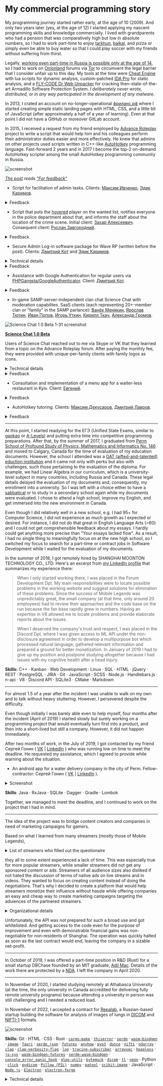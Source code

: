 # My commercial programming story

My programming journey started rather early, at the age of 10 (2009). And only two years later (yes, at the age of 12) I started applying my nascent programming skills and knowledge commercially. I lived with grandparents who had a pension that was comparatively high but low in absolute numbers, so I had to work part-time to enjoy [tarkhun](https://en.wikipedia.org/wiki/Tarkhuna_(drink)), [baikal](https://en.wikipedia.org/wiki/Baikal_(drink)), and pizza or simply even be able to buy water so that I could play soccer with my friends without suffering from thirst.

Legally, [working even part-time in Russia is possible only at the age of 14](https://www.consultant.ru/document/cons_doc_LAW_34683/9627c87f117f9ccaaf55a73c9a614626c1e87ce0/), so I had to work on [Onionland](https://en.wiktionary.org/wiki/Onionland) forums via [Tor](https://en.wikipedia.org/wiki/Tor_(network)) to circumvent the legal barrier that I consider unfair up to this day. My tools at the time were [Cheat Engine](https://en.wikipedia.org/wiki/Cheat_Engine) with lua scripts for dynamic analysis, custom-patched [IDA Pro](https://en.wikipedia.org/wiki/Interactive_Disassembler) for static analysis, and a [FLY-CODE Dr Web Unpacker](https://cdn-download.drweb.com/pub/drweb/esuite/13.0.0/documentation/drweb-13.0-esuite-user-manual-windows-en.pdf) for cracking then-state-of-the-art Armadillo Software Protection System. *I deliberately never wrote, distributed, or in any way participated in the development of any malware.*

In 2013, I crated an account on no-longer-operational [фриланс.рф](фриланс.рф) where I started creating simple static landing pages with HTML, CSS, and a little bit of JavaScript (after approximately a half of a year of learning). Even at that point I did not have a GitHub or moreover GitLab account.

In 2015, I received a request from my friend employed by [Advance Roleplay](https://www.adv-rp.com/about_us/) project to write a script that would help him and his colleagues perform their administrator duties easier and more effectively. He knew that admins on other projects used scripts written in C++-like [AutoHotkey](https://en.wikipedia.org/wiki/AutoHotkey) programming language. Fast-forward 2 years and in 2017 I become the top-2 on-demand AutoHotkey scripter among the small AutoHotkey programming community in Russia.

![screenshot](https://i.imgur.com/WMp9aAv.png)

*[The post](https://vk.com/wall82826648_1150) reads ["For feedback"](https://translate.google.com/?sl=ru&tl=en&text=%D0%B4%D0%BB%D1%8F%20%D0%BE%D1%82%D0%B7%D1%8B%D0%B2%D0%BE%D0%B2%20%D0%BE%20%D1%80%D0%B0%D0%B1%D0%BE%D1%82%D0%B5&op=translate&hl=en)*

* Script for facilitation of admin tasks. Clients: [Максим Ивченко](https://vk.com/ivchencko1998), [Эдик Каримов](https://vk.com/id65484465).

<details>
  <summary>Feedback</summary>

[**Максим Ивченко**](https://vk.com/ivchencko1998):

> [I] agree with other commentators. The guy writes great scripts and what's the most important is that he doesn't get mad when asked for assistance.
> 
> Original: ["Согласен с остальными комментаторами. Чел пишет отличные скрипты и что главное, не бомбит если просишь помощи."](https://vk.com/wall82826648_1150?reply=1168).
> 
> Google Translate's take: ["Agree with other commentators. Chel writes excellent scripts and, most importantly, does not bomb if you ask for help."](https://translate.google.com/?hl=en&sl=ru&tl=en&text=%D0%A1%D0%BE%D0%B3%D0%BB%D0%B0%D1%81%D0%B5%D0%BD%20%D1%81%20%D0%BE%D1%81%D1%82%D0%B0%D0%BB%D1%8C%D0%BD%D1%8B%D0%BC%D0%B8%20%D0%BA%D0%BE%D0%BC%D0%BC%D0%B5%D0%BD%D1%82%D0%B0%D1%82%D0%BE%D1%80%D0%B0%D0%BC%D0%B8.%20%D0%A7%D0%B5%D0%BB%20%D0%BF%D0%B8%D1%88%D0%B5%D1%82%20%D0%BE%D1%82%D0%BB%D0%B8%D1%87%D0%BD%D1%8B%D0%B5%20%D1%81%D0%BA%D1%80%D0%B8%D0%BF%D1%82%D1%8B%20%D0%B8%20%D1%87%D1%82%D0%BE%20%D0%B3%D0%BB%D0%B0%D0%B2%D0%BD%D0%BE%D0%B5%2C%20%D0%BD%D0%B5%20%D0%B1%D0%BE%D0%BC%D0%B1%D0%B8%D1%82%20%D0%B5%D1%81%D0%BB%D0%B8%20%D0%BF%D1%80%D0%BE%D1%81%D0%B8%D1%88%D1%8C%20%D0%BF%D0%BE%D0%BC%D0%BE%D1%89%D0%B8.&op=translate).
</details>

* Script that puts the [hovered](https://www.merriam-webster.com/dictionary/hover) player on the wanted list, notifies everyone in the police department about that, and informs the staff about the location of the crime scene. Initial client: [Захар Алексеевич](https://vk.com/qw2143). Consequent client: [Руслан Завгородний](https://vk.com/zavgorus2k).

<details>
  <summary>Feedback</summary>

[**Захар Алексеевич**](https://vk.com/qw2143):

> "[The author] completed the task in a short time, excellent work. [I] recommend.".
> 
> Original: ["Сделал то, что требуется в короткие сроки, работа отличная. Советую обращаться."](https://vk.com/deemakid?w=wall82826648_1150_r1152).
>
> Google Translate's take: ["He did what was required in a short time, the work is excellent. I advise you to apply."](https://translate.google.com/?sl=ru&tl=en&text=%D0%A1%D0%B4%D0%B5%D0%BB%D0%B0%D0%BB%20%D1%82%D0%BE%2C%20%D1%87%D1%82%D0%BE%20%D1%82%D1%80%D0%B5%D0%B1%D1%83%D0%B5%D1%82%D1%81%D1%8F%20%D0%B2%20%D0%BA%D0%BE%D1%80%D0%BE%D1%82%D0%BA%D0%B8%D0%B5%20%D1%81%D1%80%D0%BE%D0%BA%D0%B8%2C%20%D1%80%D0%B0%D0%B1%D0%BE%D1%82%D0%B0%20%D0%BE%D1%82%D0%BB%D0%B8%D1%87%D0%BD%D0%B0%D1%8F.%20%D0%A1%D0%BE%D0%B2%D0%B5%D1%82%D1%83%D1%8E%20%D0%BE%D0%B1%D1%80%D0%B0%D1%89%D0%B0%D1%82%D1%8C%D1%81%D1%8F.&op=translate&hl=en).

[**Руслан Завгородний**](https://vk.com/zavgorus2k)

> [The author is] a man who is professional in the field of programming. His profound foundational knowledge and extensive experience allow him to develop a wide variety of different scripts which amaze the audience.
>
> Original: ["Человек, который является профессионалом в сфере программирования. Огромная база знаний и богатый опыт позволяют ему создавать разноплановые скрипты, которые удивляют аудиторию."](https://vk.com/wall82826648_1150?reply=1167).
>
> Google Translate's take: ["A person who is a professional in the field of programming. A huge knowledge base and rich experience allow him to create diverse scripts that surprise the audience."](https://translate.google.com/?sl=ru&tl=en&text=%D0%A7%D0%B5%D0%BB%D0%BE%D0%B2%D0%B5%D0%BA%2C%20%D0%BA%D0%BE%D1%82%D0%BE%D1%80%D1%8B%D0%B9%20%D1%8F%D0%B2%D0%BB%D1%8F%D0%B5%D1%82%D1%81%D1%8F%20%D0%BF%D1%80%D0%BE%D1%84%D0%B5%D1%81%D1%81%D0%B8%D0%BE%D0%BD%D0%B0%D0%BB%D0%BE%D0%BC%20%D0%B2%20%D1%81%D1%84%D0%B5%D1%80%D0%B5%20%D0%BF%D1%80%D0%BE%D0%B3%D1%80%D0%B0%D0%BC%D0%BC%D0%B8%D1%80%D0%BE%D0%B2%D0%B0%D0%BD%D0%B8%D1%8F.%20%D0%9E%D0%B3%D1%80%D0%BE%D0%BC%D0%BD%D0%B0%D1%8F%20%D0%B1%D0%B0%D0%B7%D0%B0%20%D0%B7%D0%BD%D0%B0%D0%BD%D0%B8%D0%B9%20%D0%B8%20%D0%B1%D0%BE%D0%B3%D0%B0%D1%82%D1%8B%D0%B9%20%D0%BE%D0%BF%D1%8B%D1%82%20%D0%BF%D0%BE%D0%B7%D0%B2%D0%BE%D0%BB%D1%8F%D1%8E%D1%82%20%D0%B5%D0%BC%D1%83%20%D1%81%D0%BE%D0%B7%D0%B4%D0%B0%D0%B2%D0%B0%D1%82%D1%8C%20%D1%80%D0%B0%D0%B7%D0%BD%D0%BE%D0%BF%D0%BB%D0%B0%D0%BD%D0%BE%D0%B2%D1%8B%D0%B5%20%D1%81%D0%BA%D1%80%D0%B8%D0%BF%D1%82%D1%8B%2C%20%D0%BA%D0%BE%D1%82%D0%BE%D1%80%D1%8B%D0%B5%20%D1%83%D0%B4%D0%B8%D0%B2%D0%BB%D1%8F%D1%8E%D1%82%20%D0%B0%D1%83%D0%B4%D0%B8%D1%82%D0%BE%D1%80%D0%B8%D1%8E.%0A&op=translate&hl=en).
</details>

* Secure Admin Log-in software package for Wave RP (written before the post). Clients: [Дмитрий Кот](https://vk.com/kowka228) and [Эдик Каримов](https://vk.com/id65484465).

<details>
  <summary>Technical details</summary>

This solution consisted of several components:
  - Admin ID Generator. The one-time executable that obtained the serial number of the hard drive, and requested the server to finalize giving the admin rights to the account on the active SAMP launcher. In the process, it also assigned the admin a unique ID, hence the name. It also had a simplistic GUI that displayed such information as IP, encrypted serial number of the hard-drive, and the nickname of the active SAMP account. Upon competion, the application displayed a congratulatory window and overwrote the clipboard with the new admin ID, which the new administrator was supposed to keep secret. Since the access to the Admin ID Generator was supposed to be provided via one-time link and only over a screen-sharing session on Skype and the application was fairly useless for anyone without the pre-authorization, the Admin ID Generator never received its own builder.
  - Minimal PHP & MySQL server implementing the necessary routing and handlers, including those for keeping the track of the admin data records, as well as those for providing REST API for verification of one-time passwords-hashes generated based on the serial numbers of the hard drives and time (for up to 3 secs difference).
  - Secure Admin Log-in application builder. This builder was supposed to build binary-wise distinct yet functionally equivalent applications for each new admin so that the leaks of the applications were identifiable. Functionally, any of these applications would notify the server about being ran on a particular hardware (serial number of the hard drive) and on a particular IP so that the server could instantly remove the admin rights of the suspected admin if their admin ID is compomised and so that the admin could log-in with dynamically-generated passwords hassle-free.
</details>

<details>
  <summary>Feedback</summary>

> He executes all [feature-]requests with brilliance. [He posses] creativity and out-of-the-box approach to development, as well as great *исполнительность* (check notes) and responsibility. To sum it up, AMAZING!
> 
> *Linguistic note: the word "исполнительность" is a noun that means the capability of an individual to get things done, often implying regardless of the circumstances and ["black swans"](https://en.wikipedia.org/wiki/Black_swan_theory). It also has a strong connotation with self-discipline and/or diligence.*
> 
> Original: ["Справляется со всеми задачами на отлично. Креативность и нестандартный подход к делу, а также хорошая исполнительность и чувство ответственности. В общем, мо-ло-дец!"](https://vk.com/wall82826648_1150?reply=1165).
> 
> Google Translate's take: ["Copes with all tasks perfectly well. Creativity and a non-standard approach to business, as well as good diligence and a sense of responsibility. In general, mo-lo-dets!"](https://translate.google.com/?hl=en&sl=ru&tl=en&text=%D0%A1%D0%BF%D1%80%D0%B0%D0%B2%D0%BB%D1%8F%D0%B5%D1%82%D1%81%D1%8F%20%D1%81%D0%BE%20%D0%B2%D1%81%D0%B5%D0%BC%D0%B8%20%D0%B7%D0%B0%D0%B4%D0%B0%D1%87%D0%B0%D0%BC%D0%B8%20%D0%BD%D0%B0%20%D0%BE%D1%82%D0%BB%D0%B8%D1%87%D0%BD%D0%BE.%20%D0%9A%D1%80%D0%B5%D0%B0%D1%82%D0%B8%D0%B2%D0%BD%D0%BE%D1%81%D1%82%D1%8C%20%D0%B8%20%D0%BD%D0%B5%D1%81%D1%82%D0%B0%D0%BD%D0%B4%D0%B0%D1%80%D1%82%D0%BD%D1%8B%D0%B9%20%D0%BF%D0%BE%D0%B4%D1%85%D0%BE%D0%B4%20%D0%BA%20%D0%B4%D0%B5%D0%BB%D1%83%2C%20%D0%B0%20%D1%82%D0%B0%D0%BA%D0%B6%D0%B5%20%D1%85%D0%BE%D1%80%D0%BE%D1%88%D0%B0%D1%8F%20%D0%B8%D1%81%D0%BF%D0%BE%D0%BB%D0%BD%D0%B8%D1%82%D0%B5%D0%BB%D1%8C%D0%BD%D0%BE%D1%81%D1%82%D1%8C%20%D0%B8%20%D1%87%D1%83%D0%B2%D1%81%D1%82%D0%B2%D0%BE%20%D0%BE%D1%82%D0%B2%D0%B5%D1%82%D1%81%D1%82%D0%B2%D0%B5%D0%BD%D0%BD%D0%BE%D1%81%D1%82%D0%B8.%20%D0%92%20%D0%BE%D0%B1%D1%89%D0%B5%D0%BC%2C%20%D0%BC%D0%BE-%D0%BB%D0%BE-%D0%B4%D0%B5%D1%86!&op=translate).
</details>

* Assistance with Google Authentication for regular users via [PHPGangsta/GoogleAuthenticator](https://github.com/PHPGangsta/GoogleAuthenticator). Client: [Дмитрий Кот](https://vk.com/kowka228).

<details>
  <summary>Feedback</summary>

> [The author] helped with Google Authenticator Web API in short time. I'm very grateful, thanks.
> 
> Original: ["Помог с Web API Google Authenticator за короткое время. I'm very blagodaren, thanks."](https://vk.com/deemakid?w=wall82826648_1150_r1154).
>
> Google Translate's take: ["Helped with Google Authenticator Web API in a short time. I'm very grateful, thanks."](https://translate.google.com/?hl=en&sl=ru&tl=en&text=%D0%9F%D0%BE%D0%BC%D0%BE%D0%B3%20%D1%81%20Web%20API%20Google%20Authenticator%20%D0%B7%D0%B0%20%D0%BA%D0%BE%D1%80%D0%BE%D1%82%D0%BA%D0%BE%D0%B5%20%D0%B2%D1%80%D0%B5%D0%BC%D1%8F.%20I%27m%20very%20blagodaren%2C%20thanks.&op=translate).
</details>

* In-game SAMP-server-independent clan chat Science Chat with moderation capabilites. SaaS clients (each representing 20+-member clan or "family" in the SAMP parlance): [Ванёк Менякин](https://vk.com/vanek185), [Ярослав Тютин](https://vk.com/one.hardy), [Иван Попов](https://vk.com/id157455936), [Игорь Уткин](https://vk.com/igorau), [Кирилл Ткач](https://vk.com/kirillxtkach), [Александр Громов](https://vk.com/wall82826648_1150?reply=1198).

![Science Chat 1 0 Beta 1-31 screenshot](https://user-images.githubusercontent.com/16991108/235563972-fc2acf9e-e081-4485-ba65-3bba55fab4da.png)

[**Science Chat 1.0 Beta**](https://www.youtube.com/watch?v=HmsZO19Qj_0)

Users of Science Chat reached out to me via Skype or VK that they learned from a topic on the Advance Roleplay forum. After paying the monthly fee, they were provided with unique-per-family clients with family logos as icons.

<details>
  <summary>Technical details</summary>
  
Regardless of the family, these clients underwent the initialilizing procedure via a centralized PHP&MySQL server and after that established decentralized communication via UDP sockets using a simple custom binary protocol. The server was responsible for delivering the most important messages such as muting, unmuting, nickname change, etc, as well as for storing the financial information (expiry dates, client contacts, etc).
</details>
  
<details>
  <summary>Feedback</summary>

[**Ярослав Тютин**](https://vk.com/one.hardy):

> The author pays close attention to suggestions, criticism. The script is wonderful but still requires extra polishing.
>
> Original: ["Автор прислушивается к предложениям, критики. Скрипт отличный, но в какой-то степени требует доработки."](https://vk.com/deemakid?w=wall82826648_1150_r1155).
>
> Google Translate's take: ["The author listens to suggestions and criticism. The script is great, but needs some work."]([https://translate.google.com/?hl=en&sl=ru&tl=en&text=%D0%9F%D0%BE%D0%BC%D0%BE%D0%B3%20%D1%81%20Web%20API%20Google%20Authenticator%20%D0%B7%D0%B0%20%D0%BA%D0%BE%D1%80%D0%BE%D1%82%D0%BA%D0%BE%D0%B5%20%D0%B2%D1%80%D0%B5%D0%BC%D1%8F.%20I%27m%20very%20blagodaren%2C%20thanks.&op=translate](https://translate.google.com/?hl=en&sl=ru&tl=en&text=%D0%90%D0%B2%D1%82%D0%BE%D1%80%20%D0%BF%D1%80%D0%B8%D1%81%D0%BB%D1%83%D1%88%D0%B8%D0%B2%D0%B0%D0%B5%D1%82%D1%81%D1%8F%20%D0%BA%20%D0%BF%D1%80%D0%B5%D0%B4%D0%BB%D0%BE%D0%B6%D0%B5%D0%BD%D0%B8%D1%8F%D0%BC%2C%20%D0%BA%D1%80%D0%B8%D1%82%D0%B8%D0%BA%D0%B8.%20%D0%A1%D0%BA%D1%80%D0%B8%D0%BF%D1%82%20%D0%BE%D1%82%D0%BB%D0%B8%D1%87%D0%BD%D1%8B%D0%B9%2C%20%D0%BD%D0%BE%20%D0%B2%20%D0%BA%D0%B0%D0%BA%D0%BE%D0%B9-%D1%82%D0%BE%20%D1%81%D1%82%D0%B5%D0%BF%D0%B5%D0%BD%D0%B8%20%D1%82%D1%80%D0%B5%D0%B1%D1%83%D0%B5%D1%82%20%D0%B4%D0%BE%D1%80%D0%B0%D0%B1%D0%BE%D1%82%D0%BA%D0%B8.&op=translate)).
>
> *Note: the criticism was related to the need to know which one of the four string encodings was used by their client of SAMP (e.g. [ANSI](https://vovsoft.com/blog/difference-between-ansi-and-utf-8/)). Since there were multiple popular SAMP clients and the string encodings used by the client of SAMP could differ from those used by the OS, I did not see an easy way to determine the string encodings. In addition, the hosting provider [Fozzy](https://fozzy.com/us/) had short daily downtimes, which happened during the prime time due to the time difference.*

[**Иван Попов**](https://vk.com/id157455936):

> Good programmer, but he refused to create a \[CS:GO skin\] roulette.
> 
> Original: ["Хороший программист, только рулетку писать отказался"](https://vk.com/wall82826648_1150?reply=1156).
> 
> Google Translate's take: ["Good programmer, only refused to write roulette"](https://translate.google.com/?hl=en&sl=ru&tl=en&text=%D0%A5%D0%BE%D1%80%D0%BE%D1%88%D0%B8%D0%B9%20%D0%BF%D1%80%D0%BE%D0%B3%D1%80%D0%B0%D0%BC%D0%BC%D0%B8%D1%81%D1%82%2C%20%D1%82%D0%BE%D0%BB%D1%8C%D0%BA%D0%BE%20%D1%80%D1%83%D0%BB%D0%B5%D1%82%D0%BA%D1%83%20%D0%BF%D0%B8%D1%81%D0%B0%D1%82%D1%8C%20%D0%BE%D1%82%D0%BA%D0%B0%D0%B7%D0%B0%D0%BB%D1%81%D1%8F&op=translate).
>
> *Note: I refused to take up this job because gambling contravenes my principles.*

[**Игорь Уткин**](https://vk.com/igorau):

> Great script. Great author. [You got my] respect!
> 
> Original: ["Отличный скрипт. Отличный автор. Респект!"](https://vk.com/wall82826648_1150?reply=1159).
> 
> Google Translate's take: ["Great script. Excellent author. Respect!"](https://translate.google.com/?hl=en&sl=ru&tl=en&text=%D0%9E%D1%82%D0%BB%D0%B8%D1%87%D0%BD%D1%8B%D0%B9%20%D1%81%D0%BA%D1%80%D0%B8%D0%BF%D1%82.%20%D0%9E%D1%82%D0%BB%D0%B8%D1%87%D0%BD%D1%8B%D0%B9%20%D0%B0%D0%B2%D1%82%D0%BE%D1%80.%20%D0%A0%D0%B5%D1%81%D0%BF%D0%B5%D0%BA%D1%82!&op=translate).

[**Ванёк Менякин**](https://vk.com/vanek185):

> Skilled man who knows his trade well. He puts his [heart and] soul into the scripts. 
> 
> Original: ["Умелый человек, знает толк в своем деле. Все скриптв делает с душой."](https://vk.com/wall82826648_1150?reply=1160).
> 
> Google Translate's take: ["Skilled man, knows a lot about his business. All scripts do with soul."](https://translate.google.com/?hl=en&sl=ru&tl=en&text=%D0%A3%D0%BC%D0%B5%D0%BB%D1%8B%D0%B9%20%D1%87%D0%B5%D0%BB%D0%BE%D0%B2%D0%B5%D0%BA%2C%20%D0%B7%D0%BD%D0%B0%D0%B5%D1%82%20%D1%82%D0%BE%D0%BB%D0%BA%20%D0%B2%20%D1%81%D0%B2%D0%BE%D0%B5%D0%BC%20%D0%B4%D0%B5%D0%BB%D0%B5.%20%D0%92%D1%81%D0%B5%20%D1%81%D0%BA%D1%80%D0%B8%D0%BF%D1%82%D0%B2%20%D0%B4%D0%B5%D0%BB%D0%B0%D0%B5%D1%82%20%D1%81%20%D0%B4%D1%83%D1%88%D0%BE%D0%B9.&op=translate).

[**Кирилл Ткач**](https://vk.com/kirillxtkach):

> [He has] developed plenty of awesome scripts, which remain in use up to this day, [I can] recommend you to everyone. +rep.
>
> Original: ["Сделал множество отличных скриптов, которые используются по сей день, всем советую. +rep"](https://vk.com/wall82826648_1150?reply=1161).
> 
> Google Translate's take: ["I made a lot of great scripts that are used to this day, I advise everyone. +rep"](https://translate.google.com/?hl=en&sl=ru&tl=en&text=%D0%A1%D0%B4%D0%B5%D0%BB%D0%B0%D0%BB%20%D0%BC%D0%BD%D0%BE%D0%B6%D0%B5%D1%81%D1%82%D0%B2%D0%BE%20%D0%BE%D1%82%D0%BB%D0%B8%D1%87%D0%BD%D1%8B%D1%85%20%D1%81%D0%BA%D1%80%D0%B8%D0%BF%D1%82%D0%BE%D0%B2%2C%20%D0%BA%D0%BE%D1%82%D0%BE%D1%80%D1%8B%D0%B5%20%D0%B8%D1%81%D0%BF%D0%BE%D0%BB%D1%8C%D0%B7%D1%83%D1%8E%D1%82%D1%81%D1%8F%20%D0%BF%D0%BE%20%D1%81%D0%B5%D0%B9%20%D0%B4%D0%B5%D0%BD%D1%8C%2C%20%D0%B2%D1%81%D0%B5%D0%BC%20%D1%81%D0%BE%D0%B2%D0%B5%D1%82%D1%83%D1%8E.%20%2Brep&op=translate)

[**Дмитрий Казначеев**](https://vk.com/dikey41):

> Amazing person who can help anytime and does not get mad. [You should] contact [him] :)
>
> Original: ["Отличный человек, все время поможет и не бомбит. Обращайтесь)"](https://vk.com/wall82826648_1150?reply=1162).
>
> Google Translate's take: ["A great person, he always helps and does not bomb. Contact)"](https://translate.google.com/?hl=en&sl=ru&tl=en&text=%D0%9E%D1%82%D0%BB%D0%B8%D1%87%D0%BD%D1%8B%D0%B9%20%D1%87%D0%B5%D0%BB%D0%BE%D0%B2%D0%B5%D0%BA%2C%20%D0%B2%D1%81%D0%B5%20%D0%B2%D1%80%D0%B5%D0%BC%D1%8F%20%D0%BF%D0%BE%D0%BC%D0%BE%D0%B6%D0%B5%D1%82%20%D0%B8%20%D0%BD%D0%B5%20%D0%B1%D0%BE%D0%BC%D0%B1%D0%B8%D1%82.%20%D0%9E%D0%B1%D1%80%D0%B0%D1%89%D0%B0%D0%B9%D1%82%D0%B5%D1%81%D1%8C)&op=translate).

[**Рамиз Гасанлы**](https://vk.com/ramizik177):

> I wish you success in the growth.
> 
> Original: ["Желаю удачи в развитии"](https://vk.com/wall82826648_1150?reply=1163).
> 
> Google Translate's take: ["I wish you good luck in development"](https://translate.google.com/?hl=en&sl=ru&tl=en&text=%D0%96%D0%B5%D0%BB%D0%B0%D1%8E%20%D1%83%D0%B4%D0%B0%D1%87%D0%B8%20%D0%B2%20%D1%80%D0%B0%D0%B7%D0%B2%D0%B8%D1%82%D0%B8%D0%B8&op=translate).

[**Дмитрий Ляшик**](https://vk.com/dima_lyashik):

> [He] creates amazing scripts and even knows something [advanced] in programming, while being a great friend with whom you can discuss [anything and] whenever.
> 
> Original: ["Делает отличные скрипты и даже что-то знает в программировании, а так отличный друг с которым можно всегда поговорить"](https://vk.com/wall82826648_1150?reply=1164).
> 
> Google Translate's take: ["Makes great scripts and even knows something in programming, otherwise a great friend with whom you can always talk"](https://translate.google.com/?hl=en&sl=ru&tl=en&text=%D0%94%D0%B5%D0%BB%D0%B0%D0%B5%D1%82%20%D0%BE%D1%82%D0%BB%D0%B8%D1%87%D0%BD%D1%8B%D0%B5%20%D1%81%D0%BA%D1%80%D0%B8%D0%BF%D1%82%D1%8B%20%D0%B8%20%D0%B4%D0%B0%D0%B6%D0%B5%20%D1%87%D1%82%D0%BE-%D1%82%D0%BE%20%D0%B7%D0%BD%D0%B0%D0%B5%D1%82%20%D0%B2%20%D0%BF%D1%80%D0%BE%D0%B3%D1%80%D0%B0%D0%BC%D0%BC%D0%B8%D1%80%D0%BE%D0%B2%D0%B0%D0%BD%D0%B8%D0%B8%2C%20%D0%B0%20%D1%82%D0%B0%D0%BA%20%D0%BE%D1%82%D0%BB%D0%B8%D1%87%D0%BD%D1%8B%D0%B9%20%D0%B4%D1%80%D1%83%D0%B3%20%D1%81%20%D0%BA%D0%BE%D1%82%D0%BE%D1%80%D1%8B%D0%BC%20%D0%BC%D0%BE%D0%B6%D0%BD%D0%BE%20%D0%B2%D1%81%D0%B5%D0%B3%D0%B4%D0%B0%20%D0%BF%D0%BE%D0%B3%D0%BE%D0%B2%D0%BE%D1%80%D0%B8%D1%82%D1%8C&op=translate).

[**Денис Перцев**](https://vk.com/d3ncha):

> I am a layman when it comes to programming [so I cannot appreciate the technical merit] but I loved the application [he had developed].
> 
> Original: ["Я в программирование ноль, но сама программа мне сильно понравилась"](https://vk.com/wall82826648_1150?reply=1166).
> 
> Google Translate's take: ["I am zero in programming, but I really liked the program itself"](https://translate.google.com/?hl=en&sl=ru&tl=en&text=%D0%AF%20%D0%B2%20%D0%BF%D1%80%D0%BE%D0%B3%D1%80%D0%B0%D0%BC%D0%BC%D0%B8%D1%80%D0%BE%D0%B2%D0%B0%D0%BD%D0%B8%D0%B5%20%D0%BD%D0%BE%D0%BB%D1%8C%2C%20%D0%BD%D0%BE%20%D1%81%D0%B0%D0%BC%D0%B0%20%D0%BF%D1%80%D0%BE%D0%B3%D1%80%D0%B0%D0%BC%D0%BC%D0%B0%20%D0%BC%D0%BD%D0%B5%20%D1%81%D0%B8%D0%BB%D1%8C%D0%BD%D0%BE%20%D0%BF%D0%BE%D0%BD%D1%80%D0%B0%D0%B2%D0%B8%D0%BB%D0%B0%D1%81%D1%8C&op=translate).

[**Александр Громов**](https://vk.com/wall82826648_1150?reply=1198):

> He's the GOAT. 🤗
> 
> Original: ["Топовый чел ин зе ворлд 🤗"](https://vk.com/wall82826648_1150?reply=1198).
>
> Google Translate's take: ["Top person in the world 🤗"](https://translate.google.com/?hl=en&sl=ru&tl=en&text=%D0%A2%D0%BE%D0%BF%D0%BE%D0%B2%D1%8B%D0%B9%20%D1%87%D0%B5%D0%BB%20%D0%B8%D0%BD%20%D0%B7%D0%B5%20%D0%B2%D0%BE%D1%80%D0%BB%D0%B4%20%F0%9F%A4%97&op=translate).

* Test coverage and debugging of a chat bot for VK.

> [He] helped me with testing of a mini-project, and found important defects, thank you.
> 
> Original: ["Помог протестировать мини-проект, заметил важные недочеты, благодарствую"](https://vk.com/wall82826648_1150?reply=1157).
>
> Google Translate's take: ["Helped to test a mini-project, noticed important shortcomings, thank you"](https://translate.google.com/?hl=en&sl=ru&tl=en&text=%D0%9F%D0%BE%D0%BC%D0%BE%D0%B3%20%D0%BF%D1%80%D0%BE%D1%82%D0%B5%D1%81%D1%82%D0%B8%D1%80%D0%BE%D0%B2%D0%B0%D1%82%D1%8C%20%D0%BC%D0%B8%D0%BD%D0%B8-%D0%BF%D1%80%D0%BE%D0%B5%D0%BA%D1%82%2C%20%D0%B7%D0%B0%D0%BC%D0%B5%D1%82%D0%B8%D0%BB%20%D0%B2%D0%B0%D0%B6%D0%BD%D1%8B%D0%B5%20%D0%BD%D0%B5%D0%B4%D0%BE%D1%87%D0%B5%D1%82%D1%8B%2C%20%D0%B1%D0%BB%D0%B0%D0%B3%D0%BE%D0%B4%D0%B0%D1%80%D1%81%D1%82%D0%B2%D1%83%D1%8E&op=translate).

</details>
  
* Consultation and implementation of a menu app for a waiter-less restaurant in Kyiv. Client: [Евгений](https://vk.com/id203068495).

<details>
  <summary>Feedback</summary>

> During the discussion of several projects [he] proposed a plethora of interesting ideas, which soon were implemented by himself. Long story short, +rep.
>
> Original:["В процессе обсуждения нескольких проектов выдвигал множество интересных идей, которые вскоре были реализованы им же. +rep короче."](https://vk.com/wall82826648_1150?reply=1158).
>
> Google Translate's take: ["In the process of discussing several projects, he put forward many interesting ideas, which were soon implemented by him. +rep shorter"](https://translate.google.com/?hl=en&sl=ru&tl=en&text=%D0%92%20%D0%BF%D1%80%D0%BE%D1%86%D0%B5%D1%81%D1%81%D0%B5%20%D0%BE%D0%B1%D1%81%D1%83%D0%B6%D0%B4%D0%B5%D0%BD%D0%B8%D1%8F%20%D0%BD%D0%B5%D1%81%D0%BA%D0%BE%D0%BB%D1%8C%D0%BA%D0%B8%D1%85%20%D0%BF%D1%80%D0%BE%D0%B5%D0%BA%D1%82%D0%BE%D0%B2%20%D0%B2%D1%8B%D0%B4%D0%B2%D0%B8%D0%B3%D0%B0%D0%BB%20%D0%BC%D0%BD%D0%BE%D0%B6%D0%B5%D1%81%D1%82%D0%B2%D0%BE%20%D0%B8%D0%BD%D1%82%D0%B5%D1%80%D0%B5%D1%81%D0%BD%D1%8B%D1%85%20%D0%B8%D0%B4%D0%B5%D0%B9%2C%20%D0%BA%D0%BE%D1%82%D0%BE%D1%80%D1%8B%D0%B5%20%D0%B2%D1%81%D0%BA%D0%BE%D1%80%D0%B5%20%D0%B1%D1%8B%D0%BB%D0%B8%20%D1%80%D0%B5%D0%B0%D0%BB%D0%B8%D0%B7%D0%BE%D0%B2%D0%B0%D0%BD%D1%8B%20%D0%B8%D0%BC%20%D0%B6%D0%B5.%20%2Brep%20%D0%BA%D0%BE%D1%80%D0%BE%D1%87%D0%B5&op=translate).
</details>

* AutoHotkey tutoring. Clients: [Максим Декусаров](https://vk.com/maxuta_dmm), [Дмитрий Лавров](https://vk.com/dimka_zabby).

<details>
  <summary>Feedback</summary>

[**Максим Декусаров**](https://vk.com/maxuta_dmm):

> He helped [me] to write the programs [that I needed] and explained how to do this. I am immensely grateful.
> 
> Original: ["Помог написать программы и объяснил как это делать. Превелико благодарствую."](https://vk.com/wall82826648_1150?reply=1169).
>
> Google Translate's take: ["Helped write programs and explained how to do it. Thank you very much."](https://translate.google.com/?hl=en&sl=ru&tl=en&text=%D0%9F%D0%BE%D0%BC%D0%BE%D0%B3%20%D0%BD%D0%B0%D0%BF%D0%B8%D1%81%D0%B0%D1%82%D1%8C%20%D0%BF%D1%80%D0%BE%D0%B3%D1%80%D0%B0%D0%BC%D0%BC%D1%8B%20%D0%B8%20%D0%BE%D0%B1%D1%8A%D1%8F%D1%81%D0%BD%D0%B8%D0%BB%20%D0%BA%D0%B0%D0%BA%20%D1%8D%D1%82%D0%BE%20%D0%B4%D0%B5%D0%BB%D0%B0%D1%82%D1%8C.%20%D0%9F%D1%80%D0%B5%D0%B2%D0%B5%D0%BB%D0%B8%D0%BA%D0%BE%20%D0%B1%D0%BB%D0%B0%D0%B3%D0%BE%D0%B4%D0%B0%D1%80%D1%81%D1%82%D0%B2%D1%83%D1%8E.&op=translate).
</details>

---

At this point,  I started readying for the ЕГЭ (Unified State Exams, similar to [gaokao](https://en.wikipedia.org/wiki/Gaokao) or [A-Levels](https://en.wikipedia.org/wiki/A-Level)) and putting extra time into competitive programming preparations. After that, by the summer of 2017, I graduated from 
[Perm School of Profound Study of Physics, Mathematics and Informatics No. 146](https://s146.ru/about) and moved to Calgary, Canada for the time of evaluation of my education documents. However, the school I attended was a [GAT (aifted-and-talented) eduction institution](https://en.wikipedia.org/wiki/Gifted_education) and it came not only with perks but also with challenges, such those pertaining to the evaluation of the diploma. For example, we had Linear Algebra in our curriculum, which is a university-level subject in many countries, including Russia and Canada. These legal details delayed the evaluation of my documents and, consequently, my enrollment into a university. So I was left with a choice either to have a [sabbatical](https://en.wikipedia.org/wiki/Gap_year) or to study in a secondary school again while my documents were evaluated. I chose to attend a high school, improve my English, and get immersed into the new environment in Canada.

Even though I did relatively well in a new school, e.g. I had 95+ for Computer Science, I did not experience as much growth as I expected or desired. For instance, I did not do that great in English Language Arts (~60) and I could not get comprehensible feedback about my essays. I hardly could get anything more precise than "Your essays lacked flow". As a result, I had no single thing to meaningfully focus on at the new high school, so I switched my focus to search for a part-time or contract jobs in Software Development while I waited for the evaluation of my documents.

In the summer of 2018, I got remotely hired by SHANGHAI MOONTON TECHNOLOGY CO., LTD. Here's an excerpt from [my LinkedIn profile](https://www.linkedin.com/in/dmitrii-demenev-9713a5167/) that summarizes my experience there:

> When I only started working there, I was placed in the Forum Development Dpt. My main responsibilities were to locate possible problems in the working website and suggest solutions for elimination of these problems. Since the success of Mobile Legends was unpredictably great, the small company (at that time, only around 20 employees) had to review their approaches and the code base on the run because the fan base rapidly grew in numbers. Having an expertise in V8 allowed me to locate problems and provide elaborate reports about the issues.
>
> When I deserved the company's trust and respect, I was placed in the Discord Dpt. where I was given access to ML API under the non-disclosure agreement in order to develop a multipurpose bot which processed natural language, gathered relevant information and prepared a ground for better monetization. In January of 2019 I had to give up my position and postpone studying altogether because I had issues with my cognitive health after a head injury.

**Skills:** C++ · Kanban · Web Development · Linux · SQL · HTML · jQuery · REST · PostgreSQL · JIRA · Git · JavaScript · SCSS · Node.js · Handlebars.js · n-api · V8 · Discord API · SQLite3 · CMake · Markdown

---

For almost 1.5 of a year after the incident I was unable to walk on my own and to talk without heavy stuttering. However, I persevered despite the difficulty.

Even though initially I was barely able even to help myself, four months after the incident (April of 2019) I started slowly but surely working on a programming project that would eventually turn first into a product, and then into a short-lived but still a company. However, it did not happen immediately.

After two months of work, in the July of 2019, I got contacted by my friend Сергей Гонин ( [VK](https://vk.com/sergeygonin) | [LinkedIn](https://www.linkedin.com/in/sergeygonin/) ) who was running low on time to meet the deadline. He requested my assistance, which I agreed to provide while warning about the situation.

* An android app for a water delivery company in the city of Perm. Fellow-contractor: Сергей Гонин ( [VK](https://vk.com/sergeygonin) | [LinkedIn](https://www.linkedin.com/in/sergeygonin/) ).

<details>
  <summary>Screenshot</summary>
![Screenshot](https://sun9-25.userapi.com/impf/c850124/v850124158/181867/2BVEKOWcNcs.jpg?size=496x743&quality=96&sign=1ba8d2f751acfc1cf767359fa3fbe16a&type=album)
</details>

**Skills**: Java · RxJava · SQLite · Dagger · Gradle · Lombok

Together, we managed to meet the deadline, and I continued to work on the project that I had in mind.

---

The idea of the project was to bridge content creators and companies in need of marketing campaigns for gamers.

Based on what I learned from many streamers (mostly those of Mobile Legends),

<details>
  <summary>List of streamers who filled out the questionaire</summary>

* Тимур "tpabomah" Хафизов ( [VK](https://vk.com/travostream) | [YouTube](https://www.youtube.com/@tpabomah_) )
* Пётр "Wonderbelka" Самошкин ( [VK](https://vk.com/windy1234) | [YouTube](https://www.youtube.com/@Wonderbelka) )
* Андрей "Chiilstream" Горячев ( [VK](https://vk.com/davichto) | [YouTube](https://www.youtube.com/@Chiilstreeam) )
* ...
</details>

they all to some extent experienced a lack of time. This was especially true for more popular streamers, while smaller streamers did not get any sponsored content or ads. Streamers of all audience sizes also disliked if not hated the discussion of terms of native ads on live streams and in videos. They wanted to focus on creating content instead of doing the negotiations. That's why I decided to create a platform that would help streamers monetize their influence without hassle while offering companies an easy and cheap way to create marketing campaigns targeting the aduiences of the partnered streamers.

<details>
  <summary>Organizational details</summary>

After four months of work, the basic functionality of the platform was implemented, the next step was to start getting the content creators onboard. Even though the setup was designed to be very easy, convincing the streamers to add a third-party component to their [OBS](https://en.wikipedia.org/wiki/OBS_Studio) was a task requiring great care and thorough preparations. 

That's when I decided to cooperate with my previous employer, Moonton, to create some value for the streamers that would help get them on board. As a previous employee at a Discord department, I had experience of working with ML API, which notably exposed rank (also colloquially known as MMR or "stars").

After negotiations with my previous superior, my use of the API for small-scale testing was approved and in a couple of days the rank-displaying OBS component was ready and synchronized with the ML API via the relay that hid the actual ML API endpoints for the users.

![Screenshot1](https://i.imgur.com/yU3Tlc3.png)

![Screenshot2](https://i.imgur.com/KGUp5uu.png)

And soon the access to the component would be provided to the first big streamer, [Jimahn "Gosu General" Park](https://www.youtube.com/@Teamgosu), who at the time had 10,000+ concurrent viewers on his streams in prime time.

![Screenshot](https://i.imgur.com/AD0s5zR.png)

With around 20,000 concurrent viewers, we got our first marketing campaigns and first expansion of the team.

![screenshot](https://i.imgur.com/npNicjt.png)

[Everything about Claude Guide (Build, Emblem, Tips)ㅣMobile Legends | Gosu General TV](https://youtu.be/Vv9_z5JkB2g?t=137)

[Want to learn more?](https://www.linkedin.com/in/dmitrii-demenev-9713a5167/)
</details>

Unfortunately, the API was not prepared for such a broad use and got whitelisted. And getting access to the code even for the purpose of improvement and even with demonstrable financial gains was non-negotiable for non-residents of Shanghai. The operation was quickly halted as soon as the last contract would end, leaving the company in a sizable net-profit.

---

In October of 2019, I was offered a part-time position in R&D (Rust) for a small startup DBChase founded by an MIT graduate, [Adil Mac](https://www.linkedin.com/in/adil-m-304bb23/). Details of the work there are protected by a [NDA](https://en.wikipedia.org/wiki/Non-disclosure_agreement). I left the company in April 2020.

---

In November of 2020, I started studying remotely at Athabasca University (at the time, the only university in Canada accredited for delivering fully remote university programs) because attending a university in person was still challenging and I needed a reduced load.

In November of 2022, I accepted a contract for [Repalab](https://repalab.ru/), a Russian-based startup building the software for analysis of images of lungs in [DICOM](https://en.wikipedia.org/wiki/DICOM) and [NIFTI-1](https://nifti.nimh.nih.gov/nifti-1/) formats.

![screenshot](https://camo.githubusercontent.com/bc92b63c61f20a50d1af47a41e97325361d0837b8701fc15b1b5a0775b3b31c9/68747470733a2f2f692e696d6775722e636f6d2f417939556f504a2e706e67)

**Skills:**  Git · HTML ·  CSS · Rust · [`cargo-make`](https://crates.io/crates/cargo-make) · [`thiserror`](https://crates.io/crates/thiserror) · [`serde`](https://crates.io/crates/serde) · [`wasm-bindgen`](https://crates.io/crates/wasm-bindgen) · [`image`](https://crates.io/crates/image) · [`Tauri`](https://tauri.app/) · [`serde_json`](https://crates.io/crates/serde_json) · [`futures`](https://crates.io/crates/futures) · [`anyhow`](https://crates.io/crates/anyhow) · [`pyo3`](https://crates.io/crates/pyo3) · [`dunce`](https://crates.io/crates/dunce) · [`nifti`](https://crates.io/crates/nifti) · [`ndarray`](https://crates.io/crates/ndarray) · [`clap`](https://crates.io/crates/clap) · [`clap-verbosity-flag`](https://crates.io/crates/clap-verbosity-flag) · [`log`](https://crates.io/crates/log) · [`tracing-subscriber`](https://crates.io/crates/tracing-subscriber) · [`arrayvec`](https://crates.io/crates/arrayvec) · [`heapless`](https://crates.io/crates/heapless) · [`js-sys`](https://crates.io/crates/js-sys) · [`wasm-bindgen-futures`](https://crates.io/crates/wasm-bindgen-futures) · [`serde-wasm-bindgen`](https://crates.io/crates/serde-wasm-bindgen) · [`console_error_panic_hook`](https://crates.io/crates/console_error_panic_hook) · [`gloo-utils`](https://crates.io/crates/gloo-utils) · [`bytemuck`](https://crates.io/crates/bytemuck) · [`dicom`](https://crates.io/crates/dicom) · [`tl`](https://crates.io/crates/tl) · [`neon`](https://neon-bindings.com/) · Python · [`click`](https://click.palletsprojects.com/en/8.1.x/) · [`pydicom`](https://pydicom.github.io/) · [`Pillow (PIL)`](https://pillow.readthedocs.io/en/stable/) · [`numpy`](https://numpy.org/) · [`patool`](https://pypi.org/project/patool/) · [`scikit-image`](https://scikit-image.org/) · JavaScript · [`Node.js`](https://nodejs.org/en) · [`Electron`](https://www.electronjs.org/) · [`electron-forge`](https://www.electronforge.io/)

<details>
  <summary>Technical details</summary>
  
Before I even contracted the startup, they already had core functionality written in Go programming language. They had an ML-powered server that generated "masks" (matrices of 1s and 0s) where 0 meant that the area of lung suffered from [ground-glass opacity](https://en.wikipedia.org/wiki/Ground-glass_opacity). And, according to the plan, the next stage of the project was to create a web application that would allow the radiologists to correct the masks as necessary, thereby semi-automating this worfklow (so that eventually this step could be fully automated). However, as the result of the research they conducted, they discovered several challenges:
  
  1. Work with the host filesystem was complicated by safety measures in browsers.
  2. These file formats ([DICOM](https://en.wikipedia.org/wiki/DICOM) and [NIFTI-1](https://nifti.nimh.nih.gov/nifti-1/)) were too niche and weren't supported by *any* JavaScript library.
  3. The prototype experienced performance issues because the files were multi-dimensional, often [bit-deep](https://en.wikipedia.org/wiki/Color_depth) to reflect [Houndsfield scale](https://en.wikipedia.org/wiki/Hounsfield_scale), and not always Euclidean (i.e. the collective "shape" of the voxels was not a [orthotope](https://mathworld.wolfram.com/Orthotope.html)).

At this point they started looking for candidates with [WebAssembly](https://webassembly.org/) experience.
  
Even though I didn't know the intricate details of WebAssembly bytecode, I programmed in Rust, which at the time of writing the document had the highest support for WebAssembly among all programming languages at the time due to [`wasm_pack`](https://rustwasm.github.io/docs/wasm-pack/), [`wasm_bindgen`](https://github.com/rustwasm/wasm-bindgen), [`web_sys`](https://rustwasm.github.io/wasm-bindgen/api/web_sys/index.html), [`js_sys`](https://rustwasm.github.io/wasm-bindgen/contributing/js-sys/index.html), [`wapm`](https://github.com/wapm-packages/rust-wasi-example) and others. As a result, I was accepted for a paid probationary period.
  
Within the first two-week [sprint](https://www.techtarget.com/searchsoftwarequality/definition/Scrum-sprint) I managed  to implement the most basic [paint](https://en.wikipedia.org/wiki/Microsoft_Paint)-like interface.
  
![screenshot](https://sun9-23.userapi.com/impg/EhbHM13F-cZhgCQbkp_r_GG9A1dGml31GFyZtA/2DJ8Dm39jMQ.jpg?size=1366x768&quality=95&sign=f3ce553f2ad9cb1f2b66f66f688a510f&type=album)
  
After some challenges with DICOM/NIFTI-1 to PNG/JPEG/BMP/... conversions
  
![actual](https://sun9-56.userapi.com/impg/BXi45PBdiQ6ccQ-DDCfc1lJvODAWE_lL5KsbCQ/qTAlt8yDn44.jpg?size=512x512&quality=96&sign=37c4672923c2bc6c0f5d68549e6c183e&type=album)
  
![expected](https://sun9-43.userapi.com/impg/yOIr2sKowjNhrSuAli9qfxv3RgMkHQW6sv48Qw/o9-oVl_gjEQ.jpg?size=512x512&quality=96&sign=2e4b674c5ab76c850d41a4b3e985acd5&type=album)
  
I discovered that [jmtyszka/atlaskit/nifti2png.py](https://github.com/jmtyszka/atlaskit/blob/master/nifti2png.py) was flawed in numerous and sometimes unexpected ways when converting it into Rust using [pyo3](https://github.com/PyO3/pyo3#using-python-from-rust).
  
Once the most basic functionality was ready, we collectively decided to ship our static frontend as an [Electron](https://www.electronjs.org/) app in order to avoid challenges with safety in browsers. However, later in the development we decided to switch to [Tauri](https://tauri.app/) because I discovered that [`electron-forge`](https://www.electronforge.io/) did not support local dependencies on Windows. In addition, switching to Tauri allowed using Rust for the development of the [core process](https://tauri.app/v1/references/architecture/process-model#the-core-process), which is analogous to the [main process in Electron](https://www.electronjs.org/docs/latest/tutorial/process-model#the-main-process), without [`neon`](https://neon-bindings.com/) bindings.

During the testing, the app started crashing during the initialization. After debugging, I identified that the problem was the [issue](https://github.com/rust-lang/rust/issues/42869) with [`std::fs::canonicalize`](https://doc.rust-lang.org/std/fs/fn.canonicalize.html), which on Windows could return a [UNC-path](https://www.pcmag.com/encyclopedia/term/unc).

When we changed the default image from 512x512x101 to a higher quality image, the image underneath the canvas in the [WebView process](https://tauri.app/v1/references/architecture/process-model#the-webview-process) started experiencing slow initialization time. Initially, I had a presupposition that the cause of the slow initialization was the slowness of the reimplmenetation of the script from AtlasKit because it was dealing with the non-volatile drives (SSD/HDD), which are known to be hundreds of thousands times slower than in-memory processing. However, after benchmarking I discovered that the real cause of the slowness was the [IPC](https://en.wikipedia.org/wiki/Inter-process_communication). From [this issue](https://github.com/tauri-apps/tauri/discussions/5511) I learned an alternative, which drastically alleviated the slowness, bringing it down to the tolerable levels.

For the data transfer, I decided to implement a custom protocol in order to fully utilize [`ReadableStreamBYOBReader`](https://developer.mozilla.org/en-US/docs/Web/API/ReadableStreamBYOBReader) and [`ReadableStreamDefaultReader`](https://developer.mozilla.org/en-US/docs/Web/API/ReadableStreamDefaultReader) interfaces and provide smooth user experience.
</details>
